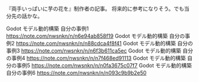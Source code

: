 『両手いっぱいに芋の花を』制作者の記事。
将来的に参考になりそう。でも当分先の話かな。

Godot モデル動的構築 自分の事例1
https://note.com/nwsnkn/n/n6e94ab858f19
Godot モデル動的構築 自分の事例2
https://note.com/nwsnkn/n/n88cdca4f8f41
Godot モデル動的構築 自分の事例3
https://note.com/nwsnkn/n/n6f3b611ca5ec
Godot モデル動的構築 自分の事例4
https://note.com/nwsnkn/n/n7f468ed91113
Godot モデル動的構築 自分の事例5
https://note.com/nwsnkn/n/n0fa3675c07f7
Godot モデル動的構築 自分の事例6
https://note.com/nwsnkn/n/n093c9b9b2e50
